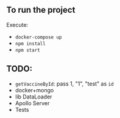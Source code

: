 ## To run the project

Execute:
- `docker-compose up`
- `npm install`
- `npm start`

## TODO:

* `getVaccineById`: pass 1, "1", "test" as `id`
* docker+mongo
* lib DataLoader
* Apollo Server
* Tests